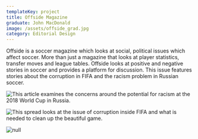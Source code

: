 ```yaml
---
templateKey: project
title: Offside Magazine
graduate: John MacDonald
image: /assets/offside_grad.jpg
category: Editorial Design
---
```

Offside is a soccer magazine which looks at social, political issues which affect soccer. More than just a magazine that looks at player statistics, transfer moves and league tables. Offside looks at positive and negative stories in soccer and provides a platform for discussion. This issue features stories about the corruption in FIFA and the racism problem in Russian soccer.

![This article examines the concerns around the potential for racism at the 2018 World Cup in Russia. ](/assets/russiagradfinal2.jpg)

![This spread looks at the issue of corruption inside FIFA and what is needed to clean up the beautiful game.](/assets/mafiagradafix.jpg)

![null](/assets/mafiagradafix3.jpg)
